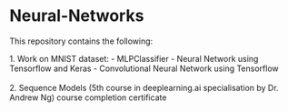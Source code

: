 # Neural-Networks

This repository contains the following:
<tr>
1. Work on MNIST dataset:
   - MLPClassifier 
   - Neural Network using Tensorflow and Keras
   - Convolutional Neural Network using Tensorflow
    <br>
<br>
2. Sequence Models (5th course in deeplearning.ai specialisation by Dr. Andrew Ng) course completion certificate
